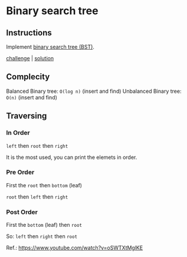 # Binary search tree

## Instructions

Implement [binary search tree (BST)](https://en.wikipedia.org/wiki/Binary_search_tree).

[challenge](solution_test.go) | [solution](solution.go)

## Complecity
Balanced Binary tree: `O(log n)` (insert and find)
Unbalanced Binary tree: `O(n)` (insert and find)

## Traversing

### In Order 
`left` then `root` then `right`

It is the most used, you can print the elemets in order.

### Pre Order 
First the `root` then `bottom` (leaf)

`root` then `left` then `right`

### Post Order
First the `bottom` (leaf) then `root`

So: `left` then `right` then `root`


Ref.: https://www.youtube.com/watch?v=oSWTXtMglKE